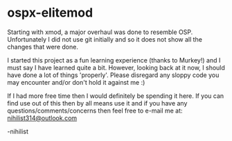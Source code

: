 # ospx-elitemod
Starting with xmod, a major overhaul was done to resemble OSP.  Unfortunately I did not use git initially and so it does not show all the changes that were done.  

I started this project as a fun learning experience (thanks to Murkey!) and I must say I have learned quite a bit.  However, looking back at it now, I should have done a lot of things 'properly'.  Please disregard any sloppy code you may encounter and/or don't hold it against me :)  

If I had more free time then I would definitely be spending it here.  If you can find use out of this then by all means use it and if you have any questions/comments/concerns then feel free to e-mail me at: nihilist314@outlook.com

-nihilist
